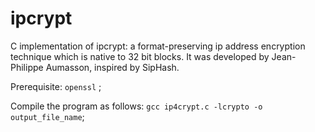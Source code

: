 # ipcrypt
C implementation of ipcrypt: a format-preserving ip address encryption technique which is native to 32 bit blocks. It was developed by Jean-Philippe Aumasson, inspired by SipHash. 

Prerequisite: `openssl` ;

Compile the program as follows:
`gcc ip4crypt.c -lcrypto -o output_file_name`;
